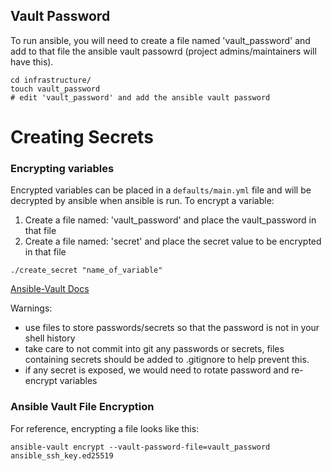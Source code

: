 ## Vault Password

To run ansible, you will need to create a file named 'vault_password'
and add to that file the ansible vault passowrd (project admins/maintainers will have this).

```
cd infrastructure/
touch vault_password
# edit 'vault_password' and add the ansible vault password
```

# Creating Secrets

### Encrypting variables

Encrypted variables can be placed in a `defaults/main.yml` file and will be decrypted
by ansible when ansible is run. To encrypt a variable:

1. Create a file named: 'vault_password' and place the vault_password in that file
1. Create a file named: 'secret' and place the secret value to be encrypted in that file
```
./create_secret "name_of_variable"
```

[Ansible-Vault Docs](https://docs.ansible.com/ansible/latest/user_guide/vault.html)

Warnings:

* use files to store passwords/secrets so that the password is not in your
  shell history
* take care to not commit into git any passwords or secrets, files containing
  secrets should be added to .gitignore to help prevent this.
* if any secret is exposed, we would need to rotate password and re-encrypt variables


### Ansible Vault File Encryption

For reference, encrypting a file looks like this:
```
ansible-vault encrypt --vault-password-file=vault_password ansible_ssh_key.ed25519
```

